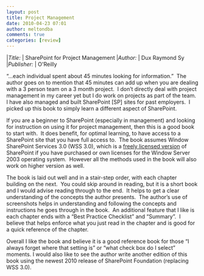 ```yaml
---
layout: post
title: Project Management
date: 2010-04-23 07:01
author: meltondba
comments: true
categories: [review]
---
```


|*Title:* | SharePoint for Project Management
|*Author:* | Dux Raymond Sy
|*Publisher:* | O'Reilly

“...each individual spent about 45 minutes looking for information.”  The author goes on to mention that 45 minutes can add up when you are dealing with a 3 person team on a 3 month project.  I don’t directly deal with project management in my career yet but I do work on projects as part of the team.  I have also managed and built SharePoint [SP] sites for past employers.  I picked up this book to simply learn a different aspect of SharePoint.

If you are a beginner to SharePoint (especially in management) and looking for instruction on using it for project management, then this is a good book to start with.  It does benefit, for optimal learning, to have access to a SharePoint site that you have full access to.  The book assumes Window SharePoint Services 3.0 (WSS 3.0), which is a [freely licensed version](http://technet.microsoft.com/en-us/windowsserver/sharepoint/bb684453.aspx) of SharePoint if you have purchased or own licenses for the Window Server 2003 operating system.  However all the methods used in the book will also work on higher version as well.

The book is laid out well and in a stair-step order, with each chapter building on the next.  You could skip around in reading, but it is a short book and I would advise reading through to the end.  It helps to get a clear understanding of the concepts the author presents.  The author’s use of screenshots helps in understanding and following the concepts and instructions he goes through in the book.  An additional feature that I like is each chapter ends with a “Best Practice Checklist” and “Summary”.  I believe that helps enforce what you just read in the chapter and is good for a quick reference of the chapter.

Overall I like the book and believe it is a good reference book for those “I always forget where that setting is” or “what check box do I select” moments. I would also like to see the author write another edition of this book using the newest 2010 release of SharePoint Foundation (replacing WSS 3.0).
